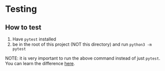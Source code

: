 # Testing

## How to test
1. Have `pytest` installed
2. be in the root of this project (NOT this directory) and run `python3 -m pytest`

NOTE: it is very important to run the above command instead of just `pytest`. You can learn the difference [here](https://docs.pytest.org/en/stable/usage.html#cmdline).
